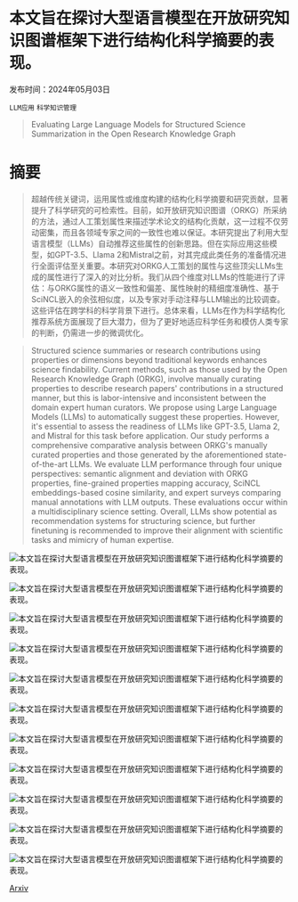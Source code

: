 # 本文旨在探讨大型语言模型在开放研究知识图谱框架下进行结构化科学摘要的表现。

发布时间：2024年05月03日

`LLM应用` `科学知识管理`

> Evaluating Large Language Models for Structured Science Summarization in the Open Research Knowledge Graph

# 摘要

> 超越传统关键词，运用属性或维度构建的结构化科学摘要和研究贡献，显著提升了科学研究的可检索性。目前，如开放研究知识图谱（ORKG）所采纳的方法，通过人工策划属性来描述学术论文的结构化贡献，这一过程不仅劳动密集，而且各领域专家之间的一致性也难以保证。本研究提出了利用大型语言模型（LLMs）自动推荐这些属性的创新思路。但在实际应用这些模型，如GPT-3.5、Llama 2和Mistral之前，对其完成此类任务的准备情况进行全面评估至关重要。本研究对ORKG人工策划的属性与这些顶尖LLMs生成的属性进行了深入的对比分析。我们从四个维度对LLMs的性能进行了评估：与ORKG属性的语义一致性和偏差、属性映射的精细度准确性、基于SciNCL嵌入的余弦相似度，以及专家对手动注释与LLM输出的比较调查。这些评估在跨学科的科学背景下进行。总体来看，LLMs在作为科学结构化推荐系统方面展现了巨大潜力，但为了更好地适应科学任务和模仿人类专家的判断，仍需进一步的微调优化。

> Structured science summaries or research contributions using properties or dimensions beyond traditional keywords enhances science findability. Current methods, such as those used by the Open Research Knowledge Graph (ORKG), involve manually curating properties to describe research papers' contributions in a structured manner, but this is labor-intensive and inconsistent between the domain expert human curators. We propose using Large Language Models (LLMs) to automatically suggest these properties. However, it's essential to assess the readiness of LLMs like GPT-3.5, Llama 2, and Mistral for this task before application. Our study performs a comprehensive comparative analysis between ORKG's manually curated properties and those generated by the aforementioned state-of-the-art LLMs. We evaluate LLM performance through four unique perspectives: semantic alignment and deviation with ORKG properties, fine-grained properties mapping accuracy, SciNCL embeddings-based cosine similarity, and expert surveys comparing manual annotations with LLM outputs. These evaluations occur within a multidisciplinary science setting. Overall, LLMs show potential as recommendation systems for structuring science, but further finetuning is recommended to improve their alignment with scientific tasks and mimicry of human expertise.

![本文旨在探讨大型语言模型在开放研究知识图谱框架下进行结构化科学摘要的表现。](../../..//opt/data/Projects/HuggingArxiv/paper_images/2405.02105/fig1.png)

![本文旨在探讨大型语言模型在开放研究知识图谱框架下进行结构化科学摘要的表现。](../../..//opt/data/Projects/HuggingArxiv/paper_images/2405.02105/fig2.png)

![本文旨在探讨大型语言模型在开放研究知识图谱框架下进行结构化科学摘要的表现。](../../..//opt/data/Projects/HuggingArxiv/paper_images/2405.02105/fig3.png)

![本文旨在探讨大型语言模型在开放研究知识图谱框架下进行结构化科学摘要的表现。](../../..//opt/data/Projects/HuggingArxiv/paper_images/2405.02105/fig4.png)

![本文旨在探讨大型语言模型在开放研究知识图谱框架下进行结构化科学摘要的表现。](../../..//opt/data/Projects/HuggingArxiv/paper_images/2405.02105/fig5.png)

![本文旨在探讨大型语言模型在开放研究知识图谱框架下进行结构化科学摘要的表现。](../../..//opt/data/Projects/HuggingArxiv/paper_images/2405.02105/fig6.png)

![本文旨在探讨大型语言模型在开放研究知识图谱框架下进行结构化科学摘要的表现。](../../..//opt/data/Projects/HuggingArxiv/paper_images/2405.02105/fig7.png)

![本文旨在探讨大型语言模型在开放研究知识图谱框架下进行结构化科学摘要的表现。](../../..//opt/data/Projects/HuggingArxiv/paper_images/2405.02105/s1q1.png)

![本文旨在探讨大型语言模型在开放研究知识图谱框架下进行结构化科学摘要的表现。](../../..//opt/data/Projects/HuggingArxiv/paper_images/2405.02105/s1q2.png)

![本文旨在探讨大型语言模型在开放研究知识图谱框架下进行结构化科学摘要的表现。](../../..//opt/data/Projects/HuggingArxiv/paper_images/2405.02105/s1q3.png)

![本文旨在探讨大型语言模型在开放研究知识图谱框架下进行结构化科学摘要的表现。](../../..//opt/data/Projects/HuggingArxiv/paper_images/2405.02105/s2q5.png)

[Arxiv](https://arxiv.org/abs/2405.02105)